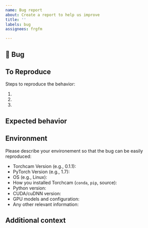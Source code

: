 ```yaml
---
name: Bug report
about: Create a report to help us improve
title: ''
labels: bug
assignees: frgfm

---
```


## 🐛 Bug

<!-- A clear and concise description of what the bug is. -->

## To Reproduce

Steps to reproduce the behavior:

1.
2.
3.

<!-- If you have a code sample, error messages, stack traces, please provide it here as well -->

## Expected behavior

<!-- A clear and concise description of what you expected to happen. -->

## Environment

Please describe your environement so that the bug can be easily reproduced:

 - Torchcam Version (e.g., 0.1.1):
 - PyTorch Version (e.g., 1.7):
 - OS (e.g., Linux):
 - How you installed Torchcam (`conda`, `pip`, source):
 - Python version:
 - CUDA/cuDNN version:
 - GPU models and configuration:
 - Any other relevant information:


## Additional context

<!-- Add any other context about the problem here. -->
